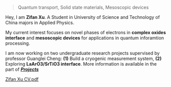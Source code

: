 > Quantum transport, Solid state materials, Mesoscopic devices

Hey, I am **Zifan Xu**. A Student in University of Science and Technology of China majors in Applied Physics. 

My current interest focuses on novel phases of electrons in **complex oxides interface** and **mesoscopic devices** for applications in quantum inforamtion processing. 

I am now working on two undergraduate research projects supervised by professor Guanglei Cheng: **(1)** Build a cryogenic measurement system, **(2)** Exploring **LaArO3/SrTiO3 interface**. More information is available in the part of  ***[Projects](https://fanfan134.github.io/portfolio/)*** 

[Zifan Xu CV.pdf](https://fanfan134.github.io/files/CV-Zifan-Xu.pdf)

